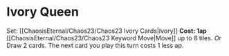 # Ivory Queen
Set: [[ChaosisEternal/Chaos23/Chaos23 Ivory Cards|Ivory]]
**Cost: 1ap**
[[ChaosisEternal/Chaos23/Chaos23 Keyword Move|Move]] up to 8 tiles.
*Or*
Draw 2 cards. The next card you play this turn costs 1 less ap.